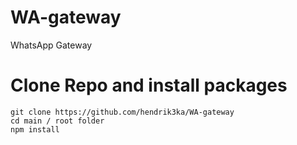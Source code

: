 # WA-gateway
WhatsApp Gateway

# Clone Repo and install packages
    git clone https://github.com/hendrik3ka/WA-gateway
    cd main / root folder
    npm install
